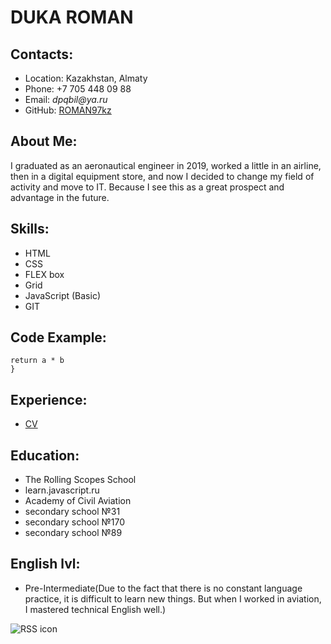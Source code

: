 # DUKA ROMAN

## Contacts:
* Location: Kazakhstan, Almaty
* Phone: +7 705 448 09 88
* Email: _dpqbil@ya.ru_
* GitHub: [ROMAN97kz](https://github.com/ROMAN97kz/)

## About Me:
I graduated as an aeronautical engineer in 2019, worked a little in an airline, then in a digital equipment store, and now I decided to change my field of activity and move to IT. Because I see this as a great prospect and advantage in the future.

## Skills:
* HTML
* CSS
* FLEX box
* Grid
* JavaScript (Basic)
* GIT

## Code Example:
```function multiply(a, b){
return a * b
}
```

## Experience:
* [CV](https://ROMAN97kz.github.io/rsschool-cv/cv)

## Education:
* The Rolling Scopes School
* learn.javascript.ru
* Academy of Civil Aviation
* secondary school №31
* secondary school №170
* secondary school №89

## English lvl:
* Pre-Intermediate(Due to the fact that there is no constant language practice, it is difficult to learn new things. But when I worked in aviation, I mastered technical English well.)

<img src="https://api.saleslabel.com/media/uploads/2020/09/ed90d0d55ee6fd0465c94280f879e2b702468ba8_optimized.jpg" wight="150" alt="RSS icon"/>